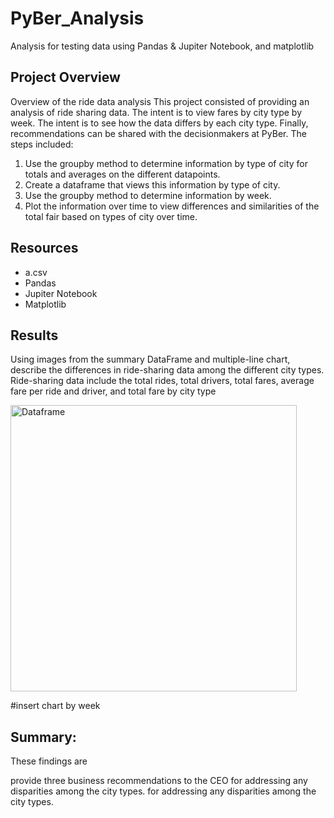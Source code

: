 # PyBer_Analysis
Analysis for testing data using Pandas &amp; Jupiter Notebook, and matplotlib


## Project Overview
Overview of the ride data analysis
This project consisted of providing an analysis of ride sharing data.  The intent is to view fares by city type by week.  The intent is to see how the data differs by each city type.  Finally, recommendations can be shared with the decisionmakers at PyBer.  The steps included:
1.  Use the groupby method to determine information by type of city for totals and averages on the different datapoints.
2.  Create a dataframe that views this information by type of city.
3.  Use the groupby method to determine information by week.
4.  Plot the information over time to view differences and similarities of the total fair based on types of city over time.


## Resources
- a.csv
- Pandas
- Jupiter Notebook
- Matplotlib

## Results

Using images from the summary DataFrame and multiple-line chart, describe the differences in ride-sharing data among the different city types.
Ride-sharing data include the total rides, total drivers, total fares, average fare per ride and driver, and total fare by city type


<img width="458" alt="Dataframe" src="https://user-images.githubusercontent.com/106936638/183309742-9e45a093-f3cd-40fd-83fa-453587aa866b.PNG">


#insert chart by week


## Summary:
These findings are 

provide three business recommendations to the CEO for addressing any disparities among the city types.
 for addressing any disparities among the city types.
